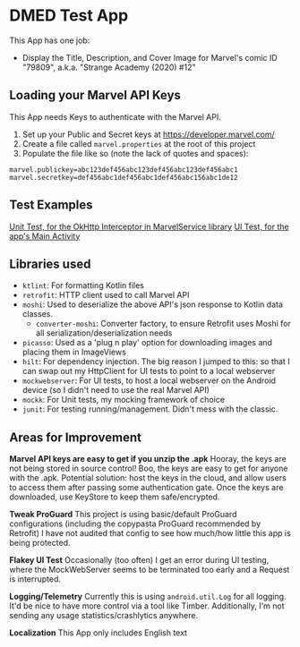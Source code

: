 # DMED Test App

This App has one job:
- Display the Title, Description, and Cover Image for Marvel's comic ID "79809", a.k.a. "Strange Academy (2020) #12"

## Loading your Marvel API Keys

This App needs Keys to authenticate with the Marvel API.

1. Set up your Public and Secret keys at https://developer.marvel.com/
2. Create a file called `marvel.properties` at the root of this project
3. Populate the file like so (note the lack of quotes and spaces):
```
marvel.publickey=abc123def456abc123def456abc123def456abc1
marvel.secretkey=def456abc1def456abc1def456abc156abc1de12
```

## Test Examples

[Unit Test, for the OkHttp Interceptor in MarvelService library](src/test/java/com/brianmartone/service/marvel/MarvelHttpInterceptorTest.kt)
[UI Test, for the app's Main Activity](src/androidTest/java/com/brianmartone/comicdisplay/ExampleInstrumentedTest.kt)

## Libraries used

- `ktlint`: For formatting Kotlin files
- `retrofit`: HTTP client used to call Marvel API
- `moshi`: Used to deserialize the above API's json response to Kotlin data classes.
    - `converter-moshi`: Converter factory, to ensure Retrofit uses Moshi for all serialization/deserialization needs
- `picasso`: Used as a 'plug n play' option for downloading images and placing them in ImageViews
- `hilt`: For dependency injection. The big reason I jumped to this: so that I can swap out my HttpClient for UI tests to point to a local webserver
- `mockwebserver`: For UI tests, to host a local webserver on the Android device (so I didn't need to use the real Marvel API)
- `mockk`: For Unit tests, my mocking framework of choice
- `junit`: For testing running/management. Didn't mess with the classic.

## Areas for Improvement

**Marvel API keys are easy to get if you unzip the .apk**
Hooray, the keys are not being stored in source control!
Boo, the keys are easy to get for anyone with the .apk.
Potential solution: host the keys in the cloud, and allow users to access them after passing some authentication gate. Once the keys are downloaded, use KeyStore to keep them safe/encrypted.

**Tweak ProGuard**
This project is using basic/default ProGuard configurations (including the copypasta ProGuard recommended by Retrofit)
I have not audited that config to see how much/how little this app is being protected.

**Flakey UI Test**
Occasionally (too often) I get an error during UI testing, where the MockWebServer seems to be terminated too early and a Request is interrupted.

**Logging/Telemetry**
Currently this is using `android.util.Log` for all logging. It'd be nice to have more control via a tool like Timber. Additionally, I'm not sending any usage statistics/crashlytics anywhere.

**Localization**
This App only includes English text